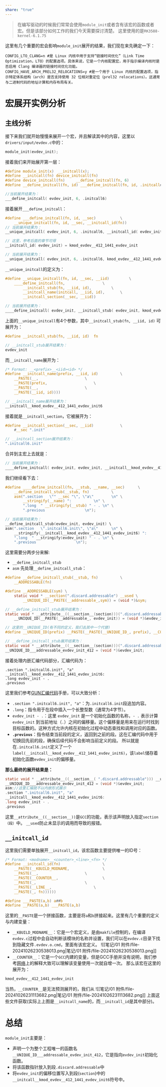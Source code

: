 ```yaml
---
share: "true"
---
```

> 在编写驱动的时候我们常常会使用`module_init`或者含有该宏的函数或者宏。但是该部分如何工作的我们今天需要探讨清楚。
> 这里使用的是`RK3588-kernel-6.1.75`

这里有几个重要的宏会影响`module_init`展开的结果，我们现在来先确定一下：
```shell
CONFIG_LTO_CLANG=n #是 Linux 内核中用于支持“链接时间优化”（Link Time Optimization，LTO）的配置选项。具体来说，它是一个内核配置宏，用于指示编译内核时是否启用 Clang 编译器的链接时间优化功能。
CONFIG_HAVE_ARCH_PREL32_RELOCATIONS=y #是一个用于 Linux 内核的配置选项，指示特定体系结构（arch）是否支持使用 32 位相对重定位（prel32 relocations）。这通常与二进制代码的地址计算和内存布局有关。
```

# 宏展开实例分析
## 主线分析
接下来我们就开始慢慢来展开一个宏，并且解读其中的内容，这里以`drivers/input/evdev.c`中的：
```c
module_init(evdev_init);
```

接着我们来开始展开第一层：
```c
#define module_init(x)	__initcall(x);
#define __initcall(fn) device_initcall(fn)
#define device_initcall(fn)		__define_initcall(fn, 6)
#define __define_initcall(fn, id) ___define_initcall(fn, id, .initcall##id)

//当前展开结果为：
___define_initcall( evdev_init, 6, .initcall6)
```

接着展开`___define_initcall`：
```c
#define ___define_initcall(fn, id, __sec)			\
	__unique_initcall(fn, id, __sec, __initcall_id(fn))
// 当前展开结果为：
__unique_initcall( evdev_init, 6, .initcall6, __initcall_id( evdev_init))

// 这里，参考后面的章节可得
__initcall_id( evdev_init) = kmod_evdev__412_1441_evdev_init

// 当前展开结果为：
__unique_initcall( evdev_init, 6, .initcall6, kmod_evdev__412_1441_evdev_init)
```

`__unique_initcall`的定义为：
```c
#define __unique_initcall(fn, id, __sec, __iid)			\
	____define_initcall(fn,					\
		__initcall_stub(fn, __iid, id),			\
		__initcall_name(initcall, __iid, id),		\
		__initcall_section(__sec, __iid))

// 当前展开结果为：
____define_initcall( evdev_init, __initcall_stub( evdev_init, kmod_evdev__412_1441_evdev_init, 6), __initcall_name( initcall, kmod_evdev__412_1441_evdev_init, 6), __initcall_section( .initcall6, kmod_evdev__412_1441_evdev_init))
```
上面的`__unique_initcall`有4个参数，其中`__initcall_stub(fn, __iid, id)` 可展开为：
```c
#define __initcall_stub(fn, __iid, id)	fn

// __initcall_stub展开结果为：
evdev_init
```
而`__initcall_name`展开为：
```c
/* Format: __<prefix>__<iid><id> */
#define __initcall_name(prefix, __iid, id)			\
	__PASTE(__,						\
	__PASTE(prefix,						\
	__PASTE(__,						\
	__PASTE(__iid, id))))

// __initcall_name展开结果为：
__initcall__kmod_evdev__412_1441_evdev_init6
```
接着就是`__initcall_section`，它被展开为：
```c
#define __initcall_section(__sec, __iid)			\
	#__sec ".init"

// __initcall_section展开结果为：
".initcall6.init"
```
合并到主宏上去就是：
```c
// 当前展开结果为：
____define_initcall( evdev_init, evdev_init, __initcall__kmod_evdev__412_1441_evdev_init6, ".initcall6.init")
```

我们继续看下去：
```c
#define ____define_initcall(fn, __stub, __name, __sec)		\
	__define_initcall_stub(__stub, fn)			\
	asm(".section	\"" __sec "\", \"a\"		\n"	\
	    __stringify(__name) ":			\n"	\
	    ".long	" __stringify(__stub) " - .	\n"	\
	    ".previous					\n");

// 当前展开结果为：
__define_initcall_stub(evdev_init, evdev_init) \
asm(".section	\".initcall6.init\", \"a\"		\n"	\
	__stringify(__initcall__kmod_evdev__412_1441_evdev_init6) ":			\n"	\
	".long	" __stringify(evdev_init) " - .	\n"	\
	".previous					\n");
```
这里需要分两步分来解:
+ `__define_initcall_stub`
+ `asm`
先处理`__define_initcall_stub`：
```c
#define __define_initcall_stub(__stub, fn)			\
	__ADDRESSABLE(fn)

#define __ADDRESSABLE(sym) \
	static void * __section(".discard.addressable") __used \
		__UNIQUE_ID(__PASTE(__addressable_,sym)) = (void *)&sym;

// __define_initcall_stub展开结果为：
static void * __attribute__((__section__(section)))(".discard.addressable") __used 
	__UNIQUE_ID(__PASTE(__addressable_, evdev_init)) = (void *)&evdev_init;

// 这里的__UNIQUE_ID(有不同的定义，我们去其中一个代替)
#define __UNIQUE_ID(prefix) __PASTE(__PASTE(__UNIQUE_ID_, prefix), __COUNTER__)

// __define_initcall_stub展开结果为：
static void * __attribute__((__section__(section)))(".discard.addressable") __used 
__UNIQUE_ID___addressable_evdev_init_412 = (void *)&evdev_init;
```

接着处理内嵌汇编代码部分，汇编代码为：
```assembly
.section ".initcall6.init", "a"
__initcall__kmod_evdev__412_1441_evdev_init6:
.long evdev_init - . 
.previous
```
这里我们参考[GUN汇编代码](http://tigcc.ticalc.org/doc/gnuasm.html#SEC98)手册，可以大致分析：
+ `.section ".initcall6.init", "a"`：为`.initcall6.init`段追加内容。
+ `.long`：指令用于在段中插入一个长整型数（通常为4字节）。
+ `evdev_init - .`：这里 `evdev_init` 是一个初始化函数的名称，`- .` 表示计算 `evdev_init` 到当前地址（`.`）之间的偏移量。这个偏移量是用来在运行时找到目标函数的。这种方式允许内核在初始化过程中动态查找和调用对应的函数。
+ **`.previous`**：指令结束当前段的定义，返回到之前的段。这在汇编代码中用于切换回先前的段，确保后续代码不会影响当前定义的段。
所以就是在`.initcall6.init`定义了一个`label(__initcall__kmod_evdev__412_1441_evdev_init6)`，该`label`储存着初始化函数`evdev_init`的偏移量。

**那么最终的展开结果是：**
```c
static void * __attribute__((__section__( ".discard.addressable"))) __used 
__UNIQUE_ID___addressable_evdev_init_412 = (void *)&evdev_init;
asm://这里汇编就不以内嵌形式展示
.section ".initcall6.init", "a"
__initcall__kmod_evdev__412_1441_evdev_init6:
.long evdev_init - . 
.previous
```
这里`__attribute__((__section__))`是`GCC`的功能，表示该声明放入指定`section（段）`中。
`__used`防止未显示的调用而导致的报错。

## `__initcall_id`
这里我们需要单独展开`__initcall_id`，该宏函数主要提供唯一的ID号：
```c
/* Format: <modname>__<counter>_<line>_<fn> */
#define __initcall_id(fn)					\
	__PASTE(__KBUILD_MODNAME,				\
	__PASTE(__,						\
	__PASTE(__COUNTER__,					\
	__PASTE(_,						\
	__PASTE(__LINE__,					\
	__PASTE(_, fn))))))

#define ___PASTE(a,b) a##b
#define __PASTE(a,b) ___PASTE(a,b)
```
这里的`__PASTE`是一个拼接函数，主要是将`a`和`b`拼接起来。这里有几个重要的定义与内建变量：
+ `__KBUILD_MODNAME__`：它是一个宏定义，是由`makfile`控制的，在编译`evdev.c`过程中会自动判断该模块的名称并设置，我们可以在`evdev.c`目录下找到隐藏文件`.evdev.o.cmd`，里面有该宏定义。
  ![[笔记/01 附件/file-20241026230538013.png|笔记/01 附件/file-20241026230538013.png]]
+ `__COUNTER__`：它是一个`GCC`内建的变量，但是GCC手册并没有说明，我们参考[网络](https://blog.csdn.net/qq_36428903/article/details/132410271)上的解释大致可以理解该变量使用一次就自增一次。
那么该宏在这里的展开为：
```c
kmod_evdev__412_1441_evdev_init
```
当热，`__COUNTER__`是无法预测展开的，我们从
![[笔记/01 附件/file-20241026231113682.png|笔记/01 附件/file-20241026231113682.png]]
上面这些文件获取(实际上上图是`__initcall_name`的，而`__initcall_id`是其中部分)。

# 总结
`module_init`主要是：
+ 声明一个为整个工程唯一的函数名`__UNIQUE_ID___addressable_evdev_init_412`，它是指向`evdev_init`初始化函数。
+ 将该函数指针放入到段`.discard.addressable`中
+ 将`evdev_init`的偏移位置写入到段(`section`)中的`__initcall__kmod_evdev__412_1441_evdev_init6`符号中。